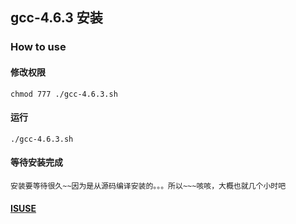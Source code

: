 ## gcc-4.6.3 安装

### How to use

#### 修改权限

    chmod 777 ./gcc-4.6.3.sh

#### 运行

    ./gcc-4.6.3.sh

#### 等待安装完成

    安装要等待很久~~因为是从源码编译安装的。。。所以~~~咳咳，大概也就几个小时吧

#### [ISUSE](https://github.com/cavacn/Growth-notes/issues/5)
